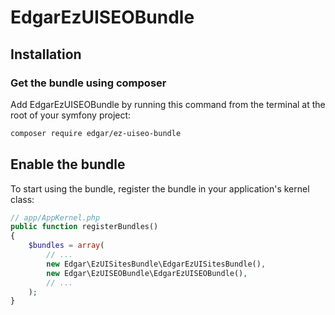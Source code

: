 # EdgarEzUISEOBundle

## Installation

### Get the bundle using composer

Add EdgarEzUISEOBundle by running this command from the terminal at the root of
your symfony project:

```bash
composer require edgar/ez-uiseo-bundle
```

## Enable the bundle

To start using the bundle, register the bundle in your application's kernel class:

```php
// app/AppKernel.php
public function registerBundles()
{
    $bundles = array(
        // ...
        new Edgar\EzUISitesBundle\EdgarEzUISitesBundle(),
        new Edgar\EzUISEOBundle\EdgarEzUISEOBundle(),
        // ...
    );
}
```
